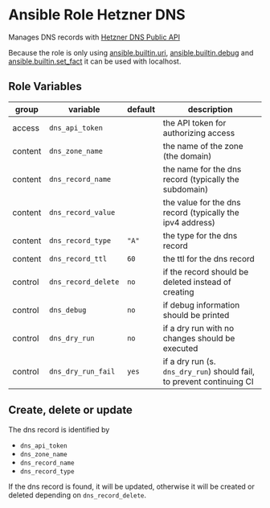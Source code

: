 # Ansible Role Hetzner DNS

Manages DNS records with [Hetzner DNS Public API](https://dns.hetzner.com/api-docs)

Because the role is only using [ansible.builtin.uri](https://docs.ansible.com/ansible/latest/collections/ansible/builtin/uri_module.html), [ansible.builtin.debug](https://docs.ansible.com/ansible/latest/collections/ansible/builtin/debug_module.html) and [ansible.builtin.set_fact](https://docs.ansible.com/ansible/latest/collections/ansible/builtin/set_fact_module.html)
it can be used with localhost.

## Role Variables

| group | variable | default | description |
| --- | --- | --- | --- |
| access | `dns_api_token` | | the API token for authorizing access |
| content | `dns_zone_name` | | the name of the zone (the domain) |
| content | `dns_record_name` | | the name for the dns record (typically the subdomain) |
| content | `dns_record_value` | | the value for the dns record (typically the ipv4 address) |
| content | `dns_record_type` | `"A"` | the type for the dns record |
| content | `dns_record_ttl` | `60` | the ttl for the dns record |
| control | `dns_record_delete` | `no` | if the record should be deleted instead of creating |
| control | `dns_debug` | `no` | if debug information should be printed |
| control | `dns_dry_run` | `no` | if a dry run with no changes should be executed |
| control | `dns_dry_run_fail` | `yes` | if a dry run (s. `dns_dry_run`) should fail, to prevent continuing CI |

## Create, delete or update

The dns record is identified by

- `dns_api_token`
- `dns_zone_name`
- `dns_record_name`
- `dns_record_type`

If the dns record is found, it will be updated, otherwise it will be created or deleted depending on `dns_record_delete`.